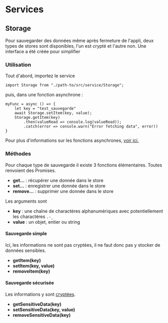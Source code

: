 # Services


## Storage

Pour sauvegarder des données même après fermeture de l'appli, deux types de stores sont disponibles, l'un est crypté et l'autre non.
Une interface a été créée pour simplifier


### Utilisation

Tout d'abord, importez le service
```
import Storage from "./path-to/src/service/Storage";
```
puis, dans une fonction asynchrone :
```
myFunc = async () => {
    let key = "test_sauvegarde"
    await Storage.setItem(key, value);
    Storage.getItem(key)
        .then(valueRead => console.log(valueRead));
        .catch(error => console.warn("Error fetching data", error))
}
```
Pour plus d'informations sur les fonctions asynchrones, [voir ici.](https://medium.com/@_bengarrison/javascript-es8-introducing-async-await-functions-7a471ec7de8a)


### Méthodes

Pour chaque type de sauvegarde il existe 3 fonctions élémentaires.
Toutes renvoient des Promises.
- **get...** : récupérer une donnée dans le store
- **set...** : enregistrer une donnée dans le store
- **remove...** : supprimer une donnée dans le store

Les arguments sont
- **key** : une chaîne de charactères alphanumériques avec potentiellement les charactères `.-_`
- **value** : un objet, entier ou string

#### Sauvegarde simple

Ici, les informations ne sont pas cryptées, il ne faut donc pas y stocker de données sensibles.

- **getItem(key)**
- **setItem(key, value)**
- **removeItem(key)**

#### Sauvegarde sécurisée

Les informations y sont [cryptées](https://docs.expo.io/versions/v28.0.0/sdk/securestore).

- **getSensitiveData(key)**
- **setSensitiveData(key, value)**
- **removeSensitiveData(key)**
